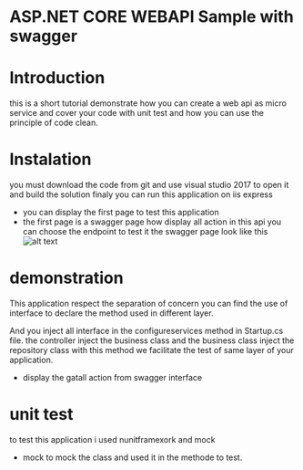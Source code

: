 # ASP.NET CORE WEBAPI Sample with swagger

# Introduction
 this is a short tutorial demonstrate how you can create a web api as micro service
 and cover your code with unit test and how you can use the principle of code clean.

# Instalation
  you must download the code from git and use visual studio 2017 to open it
  and build the solution finaly you can run this application on iis express 
  - you can display the first page to test this application
  - the first page is a swagger page how display all action in this api
  you can choose the endpoint to test it 
  the swagger page look like this
  ![alt text](https://user-images.githubusercontent.com/15520779/57588161-a59d8080-7510-11e9-9259-61e111c4c322.png)

# demonstration

This application respect the separation of concern 
you can find the use of interface to declare the method used in 
different layer.

And you inject all interface in the configureservices method in Startup.cs file.
the controller inject the business class and the business class inject the repository class
with this method we facilitate the test of same layer of your application.
 * display the gatall action from swagger interface
 
# unit test
to test this application i used nunitframexork and mock

- mock to mock the class and used it in the methode to test.
